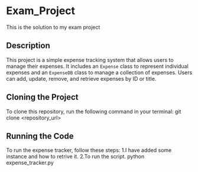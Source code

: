 # Exam_Project
This is the solution to my exam project
## Description
This project is a simple expense tracking system that allows users to manage their expenses. It includes an `Expense` class to represent individual expenses and an `ExpenseDB` class to manage a collection of expenses. Users can add, update, remove, and retrieve expenses by ID or title.
## Cloning the Project
To clone this repository, run the following command in your terminal:
git clone <repository_url>

## Running the Code
To run the expense tracker, follow these steps:
1.I have added some instance and how to retrive it.
2.To run the script.
   python expense_tracker.py
